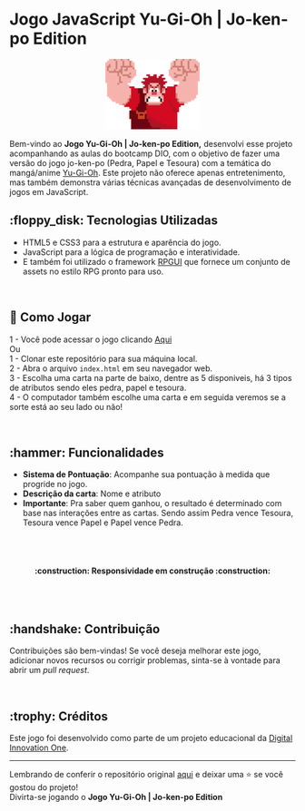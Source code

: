 
<H1> Jogo JavaScript Yu-Gi-Oh | Jo-ken-po Edition </H1>

<p align="center">
  <img src="https://github.com/RenatoCCS/detona_ralph_jsgame_dio/blob/main/src/images/ralph.png" alt="JSGame Detona Ralph Logo">
</p>

Bem-vindo ao **Jogo Yu-Gi-Oh | Jo-ken-po Edition,** desenvolvi esse projeto acompanhando as aulas do bootcamp DIO, com o objetivo de fazer uma versão do jogo jo-ken-po (Pedra, Papel e Tesoura) com a temática do mangá/anime [Yu-Gi-Oh](https://pt.wikipedia.org/wiki/Yu-Gi-Oh!). Este projeto não oferece apenas entretenimento, mas também demonstra várias técnicas avançadas de desenvolvimento de jogos em JavaScript.


<h2>:floppy_disk: Tecnologias Utilizadas </h2>

- HTML5 e CSS3 para a estrutura e aparência do jogo.
- JavaScript para a lógica de programação e interatividade.
- E também foi utilizado o framework [RPGUI](https://github.com/RonenNess/RPGUI) que fornece um conjunto de assets no estilo RPG pronto para uso.

<br>
  
<h2>📁  Como Jogar </h2>

1 - Você pode acessar o jogo clicando [Aqui](https://jokenpoyugiohrenatoccs.netlify.app)
 <br>  Ou  <br>
1 - Clonar este repositório para sua máquina local. <br>
2 - Abra o arquivo `index.html` em seu navegador web. <br>
3 - Escolha uma carta na parte de baixo, dentre as 5 disponiveis, há 3 tipos de atributos sendo eles pedra, papel e tesoura. <br>
4 - O computador também escolhe uma carta e em seguida veremos se a sorte está ao seu lado ou não! <br>
 
<br>

<h2>:hammer: Funcionalidades  </h2>

- **Sistema de Pontuação**: Acompanhe sua pontuação à medida que progride no jogo.
- **Descrição da carta**: Nome e atributo
- **Importante**: Pra saber quem ganhou, o resultado é determinado com base nas interações entre as cartas. Sendo assim Pedra vence Tesoura, Tesoura vence Papel e Papel vence Pedra.

<br><br>
 <h4 align="center"> 
    :construction:  Responsividade em construção  :construction:
</h4>
<br><br>

<h2>:handshake: Contribuição </h2>

Contribuições são bem-vindas! Se você deseja melhorar este jogo, adicionar novos recursos ou corrigir problemas, sinta-se à vontade para abrir um _pull request_.

<br>

<h2>:trophy: Créditos </h2>

Este jogo foi desenvolvido como parte de um projeto educacional da [Digital Innovation One](https://www.dio.me/).

---

Lembrando de conferir o repositório original [aqui](https://github.com/digitalinnovationone/js-yugioh-assets) e deixar uma ⭐️ se você gostou do projeto! <br>
Divirta-se jogando o **Jogo Yu-Gi-Oh | Jo-ken-po Edition** 
